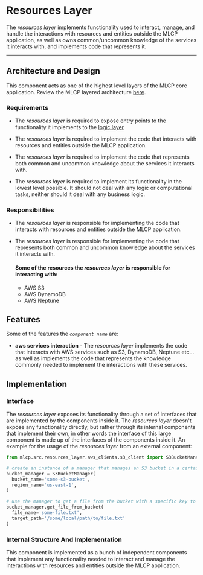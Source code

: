 # Resources Layer

The *resources layer* implements functionality used to interact, manage, and handle the interactions with resources
and entities outside the MLCP application, as well as owns common/uncommon knowledge of the services it interacts
with, and implements code that represents it.

----

## Architecture and Design

This component acts as one of the highest level layers of the MLCP core application.
Review the MLCP layered architecture [here](../../architecture.md).

### Requirements

- The *resources layer* is required to expose entry points to the functionality it implements to the
  [logic layer](../logic_layer/logic_layer.md)

- The *resources layer* is required to implement the code that interacts with resources and entities
  outside the MLCP application.

- The *resources layer* is required to implement the code that represents both common and uncommon
  knowledge about the services it interacts with.

- The *resources layer* is required to implement its functionality in the lowest level possible. It should not
  deal with any logic or computational tasks, neither should it deal with any business logic.

### Responsibilities

- The *resources layer* is responsible for implementing the code that interacts with resources and entities
  outside the MLCP application.

- The *resources layer* is responsible for implementing the code that represents both common and uncommon
  knowledge about the services it interacts with.

  #### Some of the resources the *resources layer* is responsible for interacting with:

  - AWS S3
  - AWS DynamoDB
  - AWS Neptune

## Features

Some of the features the *`component name`* are:

- **aws services interaction** - The *resources layer* implements the code that interacts with AWS services
  such as S3, DynamoDB, Neptune etc... as well as implements the code that represents the knowledge commonly
  needed to implement the interactions with these services.

## Implementation

### Interface

The *resources layer* exposes its functionality through a set of interfaces that are implemented by the components
inside it. The *resources layer* doesn't expose any functionality directly, but rather through its internal components
that implement their own, in other words the interface of this large component is made up of the interfaces of the
components inside it. 
An example for the usage of the *resources layer* from an external component:

```python
from mlcp.src.resources_layer.aws_clients.s3_client import S3BucketManager

# create an instance of a manager that manages an S3 bucket in a certain region 
bucket_manager = S3BucketManager(
  bucket_name='some-s3-bucket',
  region_name='us-east-1',
)

# use the manager to get a file from the bucket with a specific key to a local path
bucket_manager.get_file_from_bucket(
  file_name='some-file.txt',
  target_path='/some/local/path/to/file.txt'
)
```

### Internal Structure And Implementation

This component is implemented as a bunch of independent components that implement any functionality needed to
interact and manage the interactions with resources and entities outside the MLCP application.
